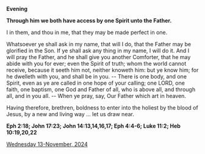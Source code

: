 **Evening**

**Through him we both have access by one Spirit unto the Father.**
 
I in them, and thou in me, that they may be made perfect in one.
 
Whatsoever ye shall ask in my name, that will I do, that the Father may be glorified in the Son. If ye shall ask any thing in my name, I will do it. And I will pray the Father, and he shall give you another Comforter, that he may abide with you for ever; even the Spirit of truth; whom the world cannot receive, because it seeth him not, neither knoweth him: but ye know him; for he dwelleth with you, and shall be in you. -- There is one body, and one Spirit, even as ye are called in one hope of your calling; one LORD, one faith, one baptism, one God and Father of all, who is above all, and through all, and in you all. -- When ye pray, say, Our Father which art in heaven.
 
Having therefore, brethren, boldness to enter into the holiest by the blood of Jesus, by a new and living way ... let us draw near.  

**Eph 2:18; John 17:23; John 14:13,14,16,17; Eph 4:4-6; Luke 11:2; Heb 10:19,20,22**

[Wednesday 13-November, 2024](https://t.me/daily_light)
